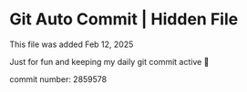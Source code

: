 # Git Auto Commit | Hidden File

This file was added Feb 12, 2025

Just for fun and keeping my daily git commit active 🤪

commit number: 2859578
